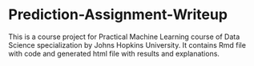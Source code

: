 # Prediction-Assignment-Writeup

This is a course project for Practical Machine Learning course of Data Science specialization by Johns Hopkins University. It contains Rmd file with code and generated html file with results and explanations.